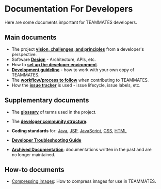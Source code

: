 # Documentation For Developers

Here are some documents important for TEAMMATES developers.

## Main documents

* The project [**vision, challenges, and principles**](overview.md) from a developer's perspective.
* Software [**Design**](design.md) - Architecture, APIs, etc.
* How to [**set up the developer environment**](settingUp.md).
* [**Development guideline**](development.md) - how to work with your own copy of TEAMMATES.
* The [**workflow/process to follow**](process.md) when contributing to TEAMMATES.
* How the [**issue tracker**](issues.md) is used - issue lifecycle, issue labels, etc.

## Supplementary documents

* The [**glossary**](glossary.md) of terms used in the project.
* The [**developer community structure**](community.md).
* **Coding standards** for:
  [Java](https://oss-generic.github.io/process/codingStandards/CodingStandard-Java.html),
  [JSP](https://docs.google.com/document/d/14bXfdveXvoIaPBYpL19m4PK6oPabSnnoawj6OGjOzD4/pub?embedded=true),
  [JavaScript](https://docs.google.com/document/d/1gZ6WG6HBTJYHAtVkz9kzi_SUuzfXqzO-SvFnLuag2xM/pub?embedded=true),
  [CSS](https://docs.google.com/document/d/1wA9paRA9cS7ByStGbhRRUZLEzEzimrNQjIDPVqy1ScI/pub),
  [HTML](https://oss-generic.github.io/process/codingStandards/CodingStandard-Html.html)
* [**Developer Troubleshooting Guide**](troubleshooting-guide.md)

* [**Archived Documentation**](archived): documentations written in the past and are no longer maintained.

## How-to documents

* [Compressing images](compressing-images.md): How to compress images for use in TEAMMATES.

